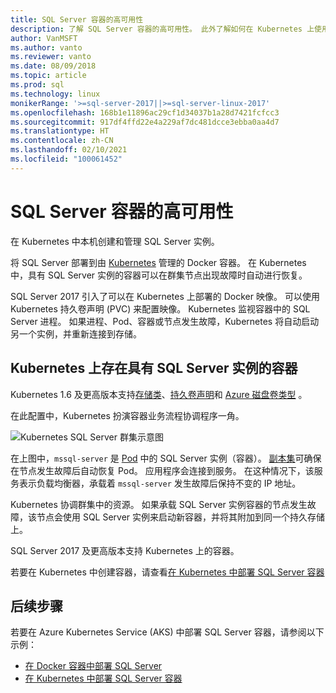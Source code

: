 ```yaml
---
title: SQL Server 容器的高可用性
description: 了解 SQL Server 容器的高可用性。 此外了解如何在 Kubernetes 上使用 SQL Server 部署容器。
author: VanMSFT
ms.author: vanto
ms.reviewer: vanto
ms.date: 08/09/2018
ms.topic: article
ms.prod: sql
ms.technology: linux
monikerRange: '>=sql-server-2017||>=sql-server-linux-2017'
ms.openlocfilehash: 168b1e11896ac29cf1d34037b1a28d7421fcfcc3
ms.sourcegitcommit: 917df4ffd22e4a229af7dc481dcce3ebba0aa4d7
ms.translationtype: HT
ms.contentlocale: zh-CN
ms.lasthandoff: 02/10/2021
ms.locfileid: "100061452"
---
```

# <a name="high-availability-for-sql-server-containers"></a>SQL Server 容器的高可用性

在 Kubernetes 中本机创建和管理 SQL Server 实例。

将 SQL Server 部署到由 [Kubernetes](https://kubernetes.io/) 管理的 Docker 容器。 在 Kubernetes 中，具有 SQL Server 实例的容器可以在群集节点出现故障时自动进行恢复。

SQL Server 2017 引入了可以在 Kubernetes 上部署的 Docker 映像。 可以使用 Kubernetes 持久卷声明 (PVC) 来配置映像。 Kubernetes 监视容器中的 SQL Server 进程。 如果进程、Pod、容器或节点发生故障，Kubernetes 将自动启动另一个实例，并重新连接到存储。

## <a name="container-with-sql-server-instance-on-kubernetes"></a>Kubernetes 上存在具有 SQL Server 实例的容器

Kubernetes 1.6 及更高版本支持[存储类](https://kubernetes.io/docs/concepts/storage/storage-classes/)、[持久卷声明](https://kubernetes.io/docs/concepts/storage/storage-classes/#persistentvolumeclaims)和 [Azure 磁盘卷类型](https://github.com/kubernetes/examples/tree/master/staging/volumes/azure_disk)  。 

在此配置中，Kubernetes 扮演容器业务流程协调程序一角。 

![Kubernetes SQL Server 群集示意图](media/tutorial-sql-server-containers-kubernetes/kubernetes-sql.png)

在上图中，`mssql-server` 是 [Pod](https://kubernetes.io/docs/concepts/workloads/pods/pod/) 中的 SQL Server 实例（容器）。 [副本集](https://kubernetes.io/docs/concepts/workloads/controllers/replicaset/)可确保在节点发生故障后自动恢复 Pod。 应用程序会连接到服务。 在这种情况下，该服务表示负载均衡器，承载着 `mssql-server` 发生故障后保持不变的 IP 地址。

Kubernetes 协调群集中的资源。 如果承载 SQL Server 实例容器的节点发生故障，该节点会使用 SQL Server 实例来启动新容器，并将其附加到同一个持久存储上。

SQL Server 2017 及更高版本支持 Kubernetes 上的容器。

若要在 Kubernetes 中创建容器，请查看[在 Kubernetes 中部署 SQL Server 容器](tutorial-sql-server-containers-kubernetes.md)

## <a name="next-steps"></a>后续步骤

若要在 Azure Kubernetes Service (AKS) 中部署 SQL Server 容器，请参阅以下示例：
* [在 Docker 容器中部署 SQL Server](./sql-server-linux-docker-container-deployment.md)
* [在 Kubernetes 中部署 SQL Server 容器](tutorial-sql-server-containers-kubernetes.md)